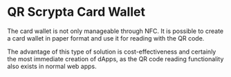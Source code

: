 # QR Scrypta Card Wallet

The card wallet is not only manageable through NFC. It is possible to create a card wallet in paper format and use it for reading with the QR code.

The advantage of this type of solution is cost-effectiveness and certainly the most immediate creation of dApps, as the QR code reading functionality also exists in normal web apps.